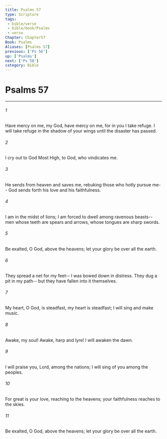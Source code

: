 ```yaml
---
title: Psalms 57
type: Scripture
tags:
 - bible/verse
 - bible/book/Psalms
 - verse
Chapter: Chapter57
Book: Psalms
Aliases: [Psalms 57]
previous: ['Ps 56']
up: ['Psalms']
next: ['Ps 58']
category: Bible
---
```

# Psalms 57

***


###### 1 
Have mercy on me, my God, have mercy on me, for in you I take refuge. I will take refuge in the shadow of your wings until the disaster has passed. 

###### 2 
I cry out to God Most High, to God, who vindicates me. 

###### 3 
He sends from heaven and saves me, rebuking those who hotly pursue me-- God sends forth his love and his faithfulness. 

###### 4 
I am in the midst of lions; I am forced to dwell among ravenous beasts-- men whose teeth are spears and arrows, whose tongues are sharp swords. 

###### 5 
Be exalted, O God, above the heavens; let your glory be over all the earth. 

###### 6 
They spread a net for my feet-- I was bowed down in distress. They dug a pit in my path-- but they have fallen into it themselves. 

###### 7 
My heart, O God, is steadfast, my heart is steadfast; I will sing and make music. 

###### 8 
Awake, my soul! Awake, harp and lyre! I will awaken the dawn. 

###### 9 
I will praise you, Lord, among the nations; I will sing of you among the peoples. 

###### 10 
For great is your love, reaching to the heavens; your faithfulness reaches to the skies. 

###### 11 
Be exalted, O God, above the heavens; let your glory be over all the earth. 
